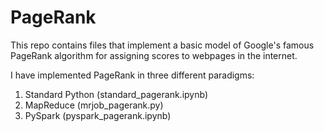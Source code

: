 # PageRank

This repo contains files that implement a basic model of Google's famous PageRank algorithm for assigning scores to webpages in the internet. 

I have implemented PageRank in three different paradigms:
1. Standard Python (standard_pagerank.ipynb)
2. MapReduce (mrjob_pagerank.py)
3. PySpark (pyspark_pagerank.ipynb)
